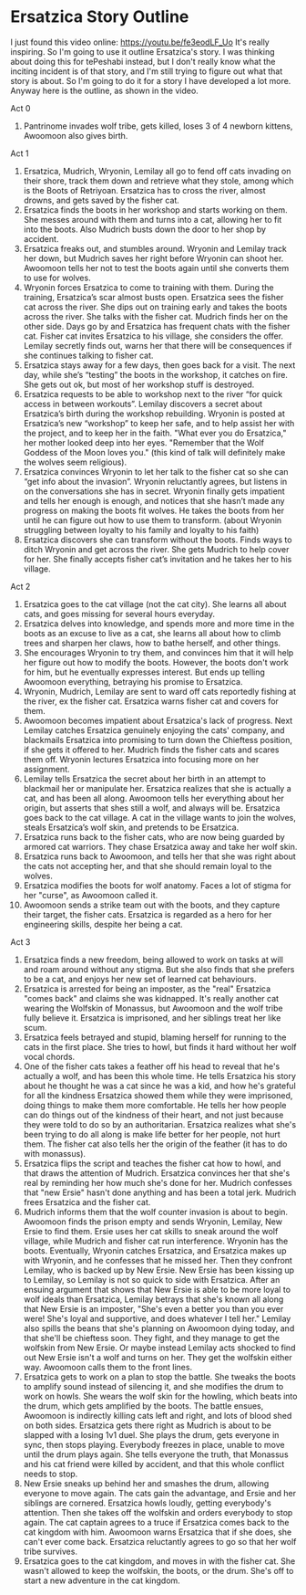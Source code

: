 # Ersatzica Story Outline

I just found this video online: <https://youtu.be/fe3eodLF_Uo> It's really inspiring. So I'm going to use it outline Ersatzica's story. I was thinking about doing this for tePeshabi instead, but I don't really know what the inciting incident is of that story, and I'm still trying to figure out what that story is about. So I'm going to do it for a story I have developed a lot more. Anyway here is the outline, as shown in the video.

Act 0

1.  Pantrinome invades wolf tribe, gets killed, loses 3 of 4 newborn kittens, Awoomoon also gives birth.

Act 1

1.  Ersatzica, Mudrich, Wryonin, Lemilay all go to fend off cats invading on their shore, track them down and retrieve what they stole, among which is the Boots of Retriyoan. Ersatzica has to cross the river, almost drowns, and gets saved by the fisher cat.
2.  Ersatzica finds the boots in her workshop and starts working on them. She messes around with them and turns into a cat, allowing her to fit into the boots. Also Mudrich busts down the door to her shop by accident.
3.  Ersatzica freaks out, and stumbles around. Wryonin and Lemilay track her down, but Mudrich saves her right before Wryonin can shoot her. Awoomoon tells her not to test the boots again until she converts them to use for wolves.
4.  Wryonin forces Ersatzica to come to training with them. During the training, Ersatzica’s scar almost busts open. Ersatzica sees the fisher cat across the river. She dips out on training early and takes the boots across the river. She talks with the fisher cat. Mudrich finds her on the other side. Days go by and Ersatzica has frequent chats with the fisher cat. Fisher cat invites Ersatzica to his village, she considers the offer. Lemilay secretly finds out, warns her that there will be consequences if she continues talking to fisher cat.
5.  Ersatzica stays away for a few days, then goes back for a visit. The next day, while she’s “testing” the boots in the workshop, it catches on fire. She gets out ok, but most of her workshop stuff is destroyed.
6.  Ersatzica requests to be able to workshop next to the river “for quick access in between workouts”. Lemilay discovers a secret about Ersatzica’s birth during the workshop rebuilding. Wryonin is posted at Ersatzica’s new “workshop” to keep her safe, and to help assist her with the project, and to keep her in the faith. "What ever you do Ersatzica," her mother looked deep into her eyes. "Remember that the Wolf Goddess of the Moon loves you." (this kind of talk will definitely make the wolves seem religious).
7.  Ersatzica convinces Wryonin to let her talk to the fisher cat so she can “get info about the invasion”. Wryonin reluctantly agrees, but listens in on the conversations she has in secret. Wryonin finally gets impatient and tells her enough is enough, and notices that she hasn’t made any progress on making the boots fit wolves. He takes the boots from her until he can figure out how to use them to transform. (about Wryonin struggling between loyalty to his family and loyalty to his faith)
8.  Ersatzica discovers she can transform without the boots. Finds ways to ditch Wryonin and get across the river. She gets Mudrich to help cover for her. She finally accepts fisher cat’s invitation and he takes her to his village.

Act 2

1.  Ersatzica goes to the cat village (not the cat city). She learns all about cats, and goes missing for several hours everyday.
2.  Ersatzica delves into knowledge, and spends more and more time in the boots as an excuse to live as a cat, she learns all about how to climb trees and sharpen her claws, how to bathe herself, and other things.
3.  She encourages Wryonin to try them, and convinces him that it will help her figure out how to modify the boots. However, the boots don't work for him, but he eventually expresses interest. But ends up telling Awoomoon everything, betraying his promise to Ersatzica.
4.  Wryonin, Mudrich, Lemilay are sent to ward off cats reportedly fishing at the river, ex the fisher cat. Ersatzica warns fisher cat and covers for them.
5.  Awoomoon becomes impatient about Ersatzica's lack of progress. Next Lemilay catches Ersatzica genuinely enjoying the cats' company, and blackmails Ersatzica into promising to turn down the Chieftess position, if she gets it offered to her. Mudrich finds the fisher cats and scares them off. Wryonin lectures Ersatzica into focusing more on her assignment.
6.  Lemilay tells Ersatzica the secret about her birth in an attempt to blackmail her or manipulate her. Ersatzica realizes that she is actually a cat, and has been all along. Awoomoon tells her everything about her origin, but asserts that shes still a wolf, and always will be. Ersatzica goes back to the cat village. A cat in the village wants to join the wolves, steals Ersatzica’s wolf skin, and pretends to be Ersatzica.
7.  Ersatzica runs back to the fisher cats, who are now being guarded by armored cat warriors. They chase Ersatzica away and take her wolf skin.
8.  Ersatzica runs back to Awoomoon, and tells her that she was right about the cats not accepting her, and that she should remain loyal to the wolves.
9.  Ersatzica modifies the boots for wolf anatomy. Faces a lot of stigma for her "curse", as Awoomoon called it.
10. Awoomoon sends a strike team out with the boots, and they capture their target, the fisher cats. Ersatzica is regarded as a hero for her engineering skills, despite her being a cat.

Act 3

1.  Ersatzica finds a new freedom, being allowed to work on tasks at will and roam around without any stigma. But she also finds that she prefers to be a cat, and enjoys her new set of learned cat behaviours.
2.  Ersatzica is arrested for being an imposter, as the "real" Ersatzica "comes back" and claims she was kidnapped. It's really another cat wearing the Wolfskin of Monassus, but Awoomoon and the wolf tribe fully believe it. Ersatzica is imprisoned, and her siblings treat her like scum.
3.  Ersatzica feels betrayed and stupid, blaming herself for running to the cats in the first place. She tries to howl, but finds it hard without her wolf vocal chords.
4.  One of the fisher cats takes a feather off his head to reveal that he's actually a wolf, and has been this whole time. He tells Ersatzica his story about he thought he was a cat since he was a kid, and how he's grateful for all the kindness Ersatzica showed them while they were imprisoned, doing things to make them more comfortable. He tells her how people can do things out of the kindness of their heart, and not just because they were told to do so by an authoritarian. Ersatzica realizes what she's been trying to do all along is make life better for her people, not hurt them. The fisher cat also tells her the origin of the feather (it has to do with monassus).
5.  Ersatzica flips the script and teaches the fisher cat how to howl, and that draws the attention of Mudrich. Ersatzica convinces her that she's real by reminding her how much she's done for her. Mudrich confesses that "new Ersie" hasn't done anything and has been a total jerk. Mudrich frees Ersatzica and the fisher cat.
6.  Mudrich informs them that the wolf counter invasion is about to begin. Awoomoon finds the prison empty and sends Wryonin, Lemilay, New Ersie to find them. Ersie uses her cat skills to sneak around the wolf village, while Mudrich and fisher cat run interference. Wryonin has the boots. Eventually, Wryonin catches Ersatzica, and Ersatzica makes up with Wryonin, and he confesses that he missed her. Then they confront Lemilay, who is backed up by New Ersie. New Ersie has been kissing up to Lemilay, so Lemilay is not so quick to side with Ersatzica. After an ensuing argument that shows that New Ersie is able to be more loyal to wolf ideals than Ersatzica, Lemilay betrays that she's known all along that New Ersie is an imposter, "She's even a better you than you ever were! She's loyal and supportive, and does whatever I tell her." Lemilay also spills the beans that she's planning on Awoomoon dying today, and that she'll be chieftess soon. They fight, and they manage to get the wolfskin from New Ersie. Or maybe instead Lemilay acts shocked to find out New Ersie isn't a wolf and turns on her. They get the wolfskin either way. Awoomoon calls them to the front lines.
7.  Ersatzica gets to work on a plan to stop the battle. She tweaks the boots to amplify sound instead of silencing it, and she modifies the drum to work on howls. She wears the wolf skin for the howling, which beats into the drum, which gets amplified by the boots. The battle ensues, Awoomoon is indirectly killing cats left and right, and lots of blood shed on both sides. Ersatzica gets there right as Mudrich is about to be slapped with a losing 1v1 duel. She plays the drum, gets everyone in sync, then stops playing. Everybody freezes in place, unable to move until the drum plays again. She tells everyone the truth, that Monassus and his cat friend were killed by accident, and that this whole conflict needs to stop.
8.  New Ersie sneaks up behind her and smashes the drum, allowing everyone to move again. The cats gain the advantage, and Ersie and her siblings are cornered. Ersatzica howls loudly, getting everybody's attention. Then she takes off the wolfskin and orders everybody to stop again. The cat captain agrees to a truce if Ersatzica comes back to the cat kingdom with him. Awoomoon warns Ersatzica that if she does, she can't ever come back. Ersatzica reluctantly agrees to go so that her wolf tribe survives.
9.  Ersatzica goes to the cat kingdom, and moves in with the fisher cat. She wasn't allowed to keep the wolfskin, the boots, or the drum. She's off to start a new adventure in the cat kingdom.
